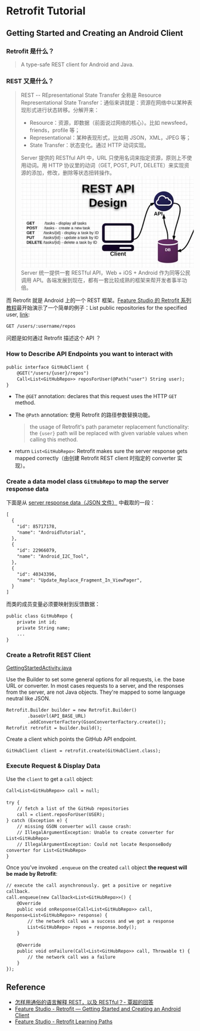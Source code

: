 # Retrofit Tutorial

## Getting Started and Creating an Android Client

### Retrofit 是什么？

> A type-safe REST client for Android and Java.

### REST 又是什么？

> REST -- REpresentational State Transfer
> 全称是 Resource Representational State Transfer：通俗来讲就是：资源在网络中以某种表现形式进行状态转移。分解开来：
> 
> - Resource：资源，即数据（前面说过网络的核心）。比如 newsfeed，friends，profile 等；
> - Representational：某种表现形式，比如用 JSON，XML，JPEG 等；
> - State Transfer：状态变化。通过 HTTP 动词实现。
> 
> Server 提供的 RESTful API 中，URL 只使用名词来指定资源，原则上不使用动词。用 HTTP 协议里的动词（GET, POST, PUT, DELETE）来实现资源的添加，修改，删除等状态扭转操作。
> ![](rest_api_design.png)
> Server 统一提供一套 RESTful API，Web + iOS + Android 作为同等公民调用 API。各端发展到现在，都有一套比较成熟的框架来帮开发者事半功倍。

而 Retrofit 就是 Android 上的一个 REST 框架。[Feature Studio 的 Retrofit 系列教程](https://futurestud.io/learningpaths)最开始演示了一个简单的例子：List public repositories for the specified user, [link](https://developer.github.com/v3/repos/#list-your-repositories):

    GET /users/:username/repos

问题是如何通过 Retrofit 描述这个 API ？


### How to Describe API Endpoints you want to interact with

    public interface GitHubClient {
        @GET("/users/{user}/repos")
        Call<List<GitHubRepo>> reposForUser(@Path("user") String user);
    }

- The `@GET` annotation: declares that this request uses the HTTP `GET` method.

- The `@Path` annotation: 使用 Retrofit 的路径参数替换功能。
    > the usage of Retrofit's path parameter replacement functionality: the `{user}` path will be replaced with given variable values when calling this method. 

- return `List<GitHubRepo>`: Retrofit makes sure the server response gets mapped correctly（由创建 Retrofit REST client 时指定的 converter 实现）。


### Create a data model class `GitHubRepo` to map the server response data

下面是从 [server response data（JSON 文件）](https://api.github.com/users/li2/repos) 中截取的一段：

    [
      {
        "id": 85717178,
        "name": "AndroidTutorial",
      },
      {
        "id": 22966079,
        "name": "Android_I2C_Tool",
      },
      {
        "id": 40343396,
        "name": "Update_Replace_Fragment_In_ViewPager",
      }
    ]

而类的成员变量必须要映射到反馈数据：

    public class GitHubRepo {
        private int id;
        private String name;
        ...
    }

### Create a Retrofit REST Client

[GettingStartedActivity.java](../../app/src/main/java/me/li2/android/tutorial/Retrofit2/L1GettingStarted/GettingStartedActivity.java)

Use the Builder to set some general options for all requests, i.e. the base URL or converter. In most cases requests to a server, and the responses from the server, are not Java objects. They're mapped to some language neutral like JSON.
    
    Retrofit.Builder builder = new Retrofit.Builder()
            .baseUrl(API_BASE_URL)
            .addConverterFactory(GsonConverterFactory.create());
    Retrofit retrofit = builder.build();

Create a client which points the GitHub API endpoint.

    GitHubClient client = retrofit.create(GitHubClient.class); 
### Execute Request & Display Data

Use the `client` to get a `call` object:

    Call<List<GitHubRepo>> call = null;

    try {
        // fetch a list of the GitHub repositories
        call = client.reposForUser(USER);
    } catch (Exception e) {
        // missing GSON converter will cause crash:
        // IllegalArgumentException: Unable to create converter for List<GitHubRepo>
        // IllegalArgumentException: Could not locate ResponseBody converter for List<GitHubRepo>
    }

Once you’ve invoked `.enqueue` on the created `call` object **the request will be made by Retrofit**:

    // execute the call asynchronously. get a positive or negative callback.
    call.enqueue(new Callback<List<GitHubRepo>>() {
        @Override
        public void onResponse(Call<List<GitHubRepo>> call, Response<List<GitHubRepo>> response) {
            // the network call was a success and we got a response
            List<GitHubRepo> repos = response.body();
        }

        @Override
        public void onFailure(Call<List<GitHubRepo>> call, Throwable t) {
            // the network call was a failure
        }
    });




## Reference

- [怎样用通俗的语言解释 REST，以及 RESTful？- 覃超的回答](https://www.zhihu.com/question/28557115/answer/48094438)
- [Feature Studio - Retrofit — Getting Started and Creating an Android Client](https://futurestud.io/tutorials/retrofit-getting-started-and-android-client)
- [Feature Studio - Retrofit Learning Paths](https://futurestud.io/learningpaths)
